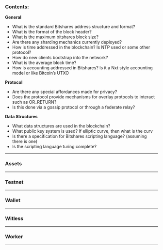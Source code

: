 
### Contents:

**General**
- What is the standard Bitshares address structure and format?
- What is the format of the block header?
- What is the maximum bitshares block size?
- Are there any sharding mechanics currently deployed?
- How is time addressed in the blockchain? Is NTP used or some other protocol?
- How do new clients bootstrap into the network?
- What is the average block time?
- How is accounting addressed in Bitshares? Is it a Nxt style accounting model or like Bitcoin’s UTXO

**Protocol**
- Are there any special affordances made for privacy?
- Does the protocol provide mechanisms for overlay protocols to interact such as OR_RETURN?
- Is this done via a gossip protocol or through a federate relay?

**Data Structures**
- What data structures are used in the blockchain?
- What public key system is used? If elliptic curve, then what is the curv
- Is there a specification for Bitshares scripting language? (assuming there is one)
- Is the scripting language turing complete?

***
### Assets


***
### Testnet


***
### Wallet


***
### Witless


***
### Worker


***
###


